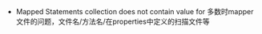 * Mapped Statements collection does not contain value for
多数时mapper文件的问题，文件名/方法名/在properties中定义的扫描文件等